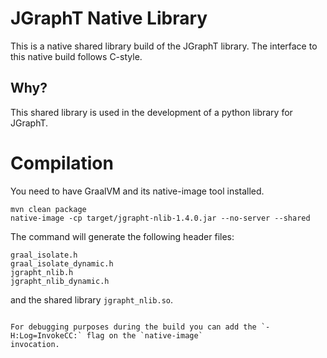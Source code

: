 
# JGraphT Native Library

This is a native shared library build of the JGraphT library. The interface to this native 
build follows C-style.

## Why? 

This shared library is used in the development of a python library for JGraphT.

# Compilation

You need to have GraalVM and its native-image tool installed.

```
mvn clean package
native-image -cp target/jgrapht-nlib-1.4.0.jar --no-server --shared
```

The command will generate the following header files: 

```
graal_isolate.h
graal_isolate_dynamic.h
jgrapht_nlib.h
jgrapht_nlib_dynamic.h
```

and the shared library `jgrapht_nlib.so`. 
```

For debugging purposes during the build you can add the `-H:Log=InvokeCC:` flag on the `native-image` 
invocation. 
